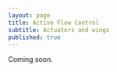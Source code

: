 ```yaml
---
layout: page
title: Active Flow Control
subtitle: Actuators and wings
published: true
---
```



Coming soon.
